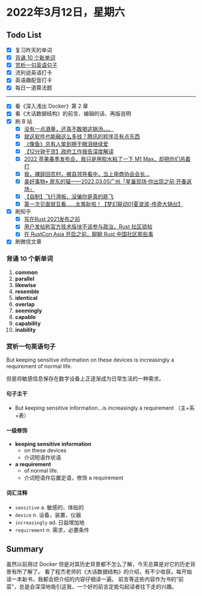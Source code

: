 # 2022年3月12日，星期六
## Todo List

- [x] 复习昨天的单词
- [x] [背诵 10 个新单词](#背诵-10-个新单词)
- [x] [赏析一句英语句子](#赏析一句英语句子)
- [x] 流利说英语打卡
- [x] 英语趣配音打卡
- [x] 每日一道算法题
--------
- [x] 看《深入浅出 Docker》第 2 章
- [x] 看《大话数据结构》的前言、编辑的话、再版说明
- [x] 刷 B 站
  - [x] [没有一点酒量，还真不敢喝这锅汤。。。](https://b23.tv/zKpp2s3)
  - [x] [就这软件也能融这么多钱？腾讯的程序员有点东西](https://b23.tv/5HLSSV9)
  - [x] [《像鱼》总有人笨到擦干眼泪继续爱](https://b23.tv/s0fJvUM)
  - [x] [【12分钟干货】政府工作报告深度解读](https://b23.tv/bkzS8Qv)
  - [x] [2022 苹果春季发布会，我只是用胶水粘了一下 M1 Max，却把你们吊着打](https://b23.tv/lHQlQgV)
  - [x] [我，裸辞回农村，被县领导看中，当上电商协会会长...](https://b23.tv/vPIpBUr)
  - [x] [美好事物• 房东的猫——2022.03.05广州「星巢现场·你出现之前·开春返场」](https://b23.tv/XrscGG2)
  - [x] [【自制】飞行滑板，没骗你是真的能飞](https://b23.tv/5wjneaD)
  - [x] [第一次见面就互看……太羞耻啦！【梦幻联动01夏波波-传奇大锅台】](https://b23.tv/17zNHIo)
- [x] 刷知乎
  - [x] [写在Rust 2021发布之前](https://zhuanlan.zhihu.com/p/422097323)
  - [x] [用户发帖称官方技术版块不该参与政治，Rust 社区锁帖](https://zhuanlan.zhihu.com/p/478601740)
  - [x] [在 RustCon Asia 开启之前，聊聊 Rust 中国社区那些事](https://zhuanlan.zhihu.com/p/62243443)
- [x] 刷微信文章

### 背诵 10 个新单词

1. **common**
2. **parallel**
3. **likewise**
4. **resemble**
5. **identical**
6. **overlap**
7. **seemingly**
8. **capable**
9. **capability**
10. **inability**


### 赏析一句英语句子

But keeping sensitive information on these devices is increasingly a requirement of normal life.

但是将敏感信息保存在数字设备上正逐渐成为日常生活的一种需求。

#### 句子主干

- But keeping sensitive information...is increasingly a requirement （主+系+表）

#### 一级修饰

- **keeping sensitive information**
  - on these devices
  - 介词短语作状语
- **a requirement**
  - of normal life.
  - 介词短语作后置定语，修饰 a requirement

#### 词汇注释

- `sensitive` a. 敏感的，体贴的
- `device` n. 设备，装置，仪器
- `increasingly` ad. 日益增加地
- `requirement` n. 需求，必要条件

## Summary

虽然以前用过 Docker 但是对其历史背景都不怎么了解，今天总算是对它的历史背景有所了解了。
看了程杰老师的《大话数据结构》的介绍，有不少收获。每开始读一本新书，我都会把介绍的内容仔细读一遍。
前言等这些内容作为书的“前菜”，总是会深深地吸引这我，一个好的前言定能勾起读者往下走的兴趣。
